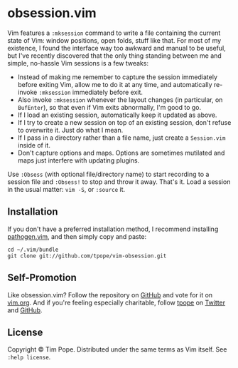 # obsession.vim

Vim features a `:mksession` command to write a file containing the current
state of Vim: window positions, open folds, stuff like that.  For most of my
existence, I found the interface way too awkward and manual to be useful, but
I've recently discovered that the only thing standing between me and simple,
no-hassle Vim sessions is a few tweaks:

* Instead of making me remember to capture the session immediately before
  exiting Vim, allow me to do it at any time, and automatically re-invoke
  `:mksession` immediately before exit.
* Also invoke `:mksession` whenever the layout changes (in particular, on
  `BufEnter`), so that even if Vim exits abnormally, I'm good to go.
* If I load an existing session, automatically keep it updated as above.
* If I try to create a new session on top of an existing session, don't refuse
  to overwrite it.  Just do what I mean.
* If I pass in a directory rather than a file name, just create a
  `Session.vim` inside of it.
* Don't capture options and maps.  Options are sometimes mutilated and maps
  just interfere with updating plugins.

Use `:Obsess` (with optional file/directory name) to start recording to a
session file and `:Obsess!` to stop and throw it away.  That's it.  Load a
session in the usual matter: `vim -S`, or `:source` it.

## Installation

If you don't have a preferred installation method, I recommend
installing [pathogen.vim](https://github.com/tpope/vim-pathogen), and
then simply copy and paste:

    cd ~/.vim/bundle
    git clone git://github.com/tpope/vim-obsession.git

## Self-Promotion

Like obsession.vim?  Follow the repository on
[GitHub](https://github.com/tpope/vim-obsession) and vote for it on
[vim.org](http://www.vim.org/scripts/script.php?script_id=4472).  And if
you're feeling especially charitable, follow [tpope](http://tpo.pe/) on
[Twitter](http://twitter.com/tpope) and
[GitHub](https://github.com/tpope).

## License

Copyright © Tim Pope.  Distributed under the same terms as Vim itself.
See `:help license`.
